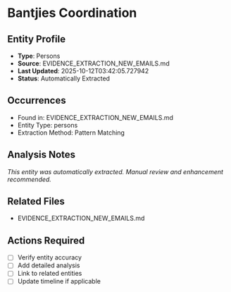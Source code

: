 # Bantjies Coordination

## Entity Profile
- **Type**: Persons
- **Source**: EVIDENCE_EXTRACTION_NEW_EMAILS.md
- **Last Updated**: 2025-10-12T03:42:05.727942
- **Status**: Automatically Extracted

## Occurrences
- Found in: EVIDENCE_EXTRACTION_NEW_EMAILS.md
- Entity Type: persons
- Extraction Method: Pattern Matching

## Analysis Notes
*This entity was automatically extracted. Manual review and enhancement recommended.*

## Related Files
- EVIDENCE_EXTRACTION_NEW_EMAILS.md

## Actions Required
- [ ] Verify entity accuracy
- [ ] Add detailed analysis
- [ ] Link to related entities
- [ ] Update timeline if applicable
